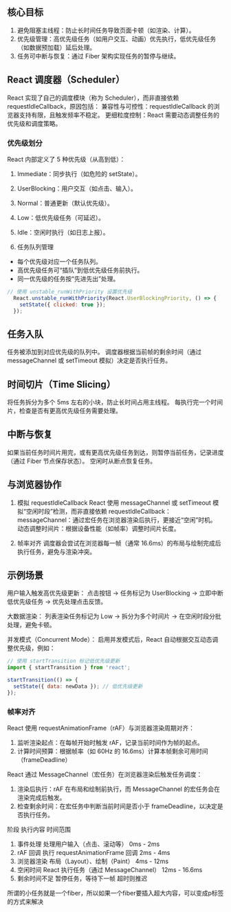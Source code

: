 ## 核心目标
1. 避免阻塞主线程：防止长时间任务导致页面卡顿（如渲染、计算）。
2. 优先级管理：高优先级任务（如用户交互、动画）优先执行，低优先级任务（如数据预加载）延后处理。
3. 任务可中断与恢复：通过 Fiber 架构实现任务的暂停与继续。

## React 调度器（Scheduler）
React 实现了自己的调度模块（称为 Scheduler），而非直接依赖 requestIdleCallback，原因包括：
兼容性与可控性：requestIdleCallback 的浏览器支持有限，且触发频率不稳定。
更细粒度控制：React 需要动态调整任务的优先级和调度策略。

### 优先级划分
React 内部定义了 5 种优先级（从高到低）：
1. Immediate：同步执行（如危险的 setState）。
2. UserBlocking：用户交互（如点击、输入）。
3. Normal：普通更新（默认优先级）。
4. Low：低优先级任务（可延迟）。
5. Idle：空闲时执行（如日志上报）。

2. 任务队列管理
+ 每个优先级对应一个任务队列。
+ 高优先级任务可“插队”到低优先级任务前执行。
+ 同一优先级的任务按“先进先出”处理。

```javascript
// 使用 unstable_runWithPriority 设置优先级
  React.unstable_runWithPriority(React.UserBlockingPriority, () => {
    setState({ clicked: true });
  });
```

## 任务入队
任务被添加到对应优先级的队列中。
调度器根据当前帧的剩余时间（通过 messageChannel 或 setTimeout 模拟）决定是否执行任务。

## 时间切片（Time Slicing）
将任务拆分为多个 5ms 左右的小块，防止长时间占用主线程。
每执行完一个时间片，检查是否有更高优先级任务需要处理。

## 中断与恢复
如果当前任务时间片用完，或有更高优先级任务到达，则暂停当前任务，记录进度（通过 Fiber 节点保存状态）。
空闲时从断点恢复任务。

## 与浏览器协作
1. 模拟 requestIdleCallback
React 使用 messageChannel 或 setTimeout 模拟“空闲时段”检测，而非直接依赖 requestIdleCallback：
messageChannel：通过宏任务在浏览器渲染后执行，更接近“空闲”时机。
动态调整时间片：根据设备性能（如帧率）调整时间片长度。

2. 帧率对齐
调度器会尝试在浏览器每一帧（通常 16.6ms）的布局与绘制完成后执行任务，避免与渲染冲突。

## 示例场景
用户输入触发高优先级更新：
点击按钮 → 任务标记为 UserBlocking → 立即中断低优先级任务 → 优先处理点击反馈。

大数据渲染：
列表渲染任务标记为 Low → 拆分为多个时间片 → 在空闲时段分批处理，避免卡顿。

并发模式（Concurrent Mode）：
启用并发模式后，React 自动根据交互动态调整优先级，例如：
```javascript
// 使用 startTransition 标记低优先级更新
import { startTransition } from 'react';

startTransition(() => {
  setState({ data: newData }); // 低优先级更新
});
```

### 帧率对齐
React 使用 requestAnimationFrame（rAF）与浏览器渲染周期对齐：
1. 监听渲染起点：在每帧开始时触发 rAF，记录当前时间作为帧的起点。
2. 计算时间预算：根据帧率（如 60Hz 的 16.6ms）计算本帧剩余可用时间（frameDeadline）

React 通过 MessageChannel（宏任务）在浏览器渲染后触发任务调度：
1. 渲染后执行：rAF 在布局和绘制前执行，而 MessageChannel 的宏任务会在渲染完成后触发。
2. 检查剩余时间：在宏任务中判断当前时间是否小于 frameDeadline，以决定是否执行任务。

阶段	执行内容	时间范围
1. 事件处理	处理用户输入（点击、滚动等）	0ms - 2ms
2. rAF 回调	执行 requestAnimationFrame 回调	2ms - 4ms
3. 浏览器渲染	布局（Layout）、绘制（Paint）	4ms - 12ms
4. 空闲时间	React 执行任务（通过 MessageChannel）	12ms - 16.6ms
5. 剩余时间不足	暂停任务，等待下一帧	超时则推迟

所谓的小任务就是一个fiber，所以如果一个fiber要插入超大内容，可以变成p标签的方式来解决